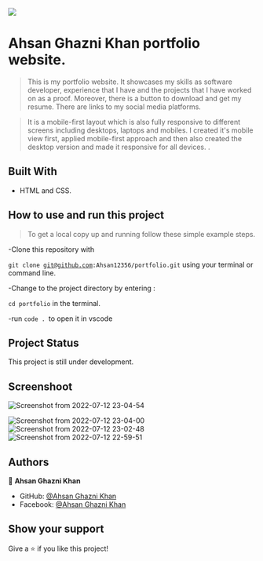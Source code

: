 ![](https://img.shields.io/badge/Microverse-blueviolet)

# Ahsan Ghazni Khan portfolio website.

>This is my portfolio website. It showcases my skills as software developer, experience that I have and the projects that I have worked on as a proof. Moreover, there is a button to download and get my resume. There are links to my social media platforms.

>It is a mobile-first layout which is also fully responsive to different screens including desktops, laptops and mobiles. I created it's mobile view first, applied mobile-first approach and then also created the desktop version and made it responsive for all devices.   . 


## Built With

- HTML and CSS.

## How to use and run this project

>To get a local copy up and running follow these simple example steps.

-Clone this repository with

<code>git clone git@github.com:Ahsan12356/portfolio.git</code> using your terminal or command line.

-Change to the project directory by entering :

<code>cd portfolio</code> in the terminal.

-run <code>code . </code>to open it in vscode

## Project Status
This project is still under development.

## Screenshoot
![Screenshot from 2022-07-12 23-04-54](https://user-images.githubusercontent.com/22774319/178562698-7408dbe1-ef78-494e-959a-6d89a11b028f.png)

![Screenshot from 2022-07-12 23-04-00](https://user-images.githubusercontent.com/22774319/178562739-8937a210-bc24-4b04-b6f2-d4702c2775b5.png)
![Screenshot from 2022-07-12 23-02-48](https://user-images.githubusercontent.com/22774319/178562764-afb96aac-8014-4c17-8a81-3e9d87f0bb21.png)
![Screenshot from 2022-07-12 22-59-51](https://user-images.githubusercontent.com/22774319/178562812-399a3451-29a1-4bd4-b258-e729b5d7e3a1.png)



## Authors

👤 **Ahsan Ghazni Khan**

- GitHub: [@Ahsan Ghazni Khan](https://github.com/Ahsan12356)
- Facebook: [@Ahsan Ghazni Khan](https://www.facebook.com/me/)


## Show your support

Give a ⭐️ if you like this project!

